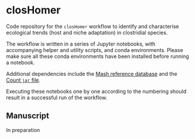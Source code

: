 # closHomer
Code repository for the `closHomer` workflow to identify and characterise ecological trends (host and niche adaptation) in clostridial species.

The workflow is written in a series of Jupyter notebooks, with accompanying helper and utility scripts, and conda environments. Please make sure all these conda environments have been installed before running a notebook.

Additional dependencies include the [Mash reference database](https://gembox.cbcb.umd.edu/mash/refseq.genomes.k21s1000.msh) and the [Count `jar` file](https://www.iro.umontreal.ca/~csuros/gene_content/Count.jar).

Executing these notebooks one by one according to the numbering should result in a successful run of the workflow.

## Manuscript

In preparation
